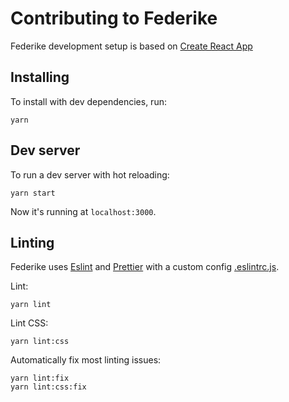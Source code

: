 # Contributing to Federike

Federike development setup is based on [Create React App](https://create-react-app.dev/)

## Installing

To install with dev dependencies, run:

    yarn

## Dev server

To run a dev server with hot reloading:

    yarn start

Now it's running at `localhost:3000`.

## Linting

Federike uses [Eslint](https://eslint.org/) and [Prettier](https://prettier.io/) with a custom config [.eslintrc.js](https://github.com/afk-mario/federike/blob/main/.eslintrc.js).

Lint:

    yarn lint

Lint CSS:

    yarn lint:css

Automatically fix most linting issues:

    yarn lint:fix
    yarn lint:css:fix
